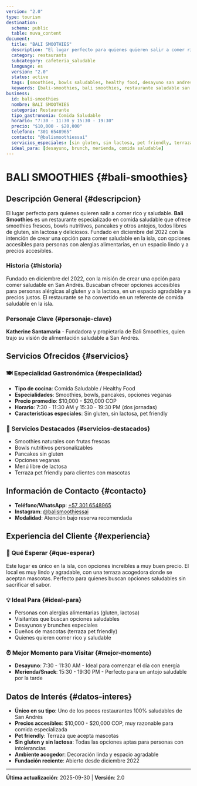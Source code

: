 ```yaml
---
version: "2.0"
type: tourism
destination:
  schema: public
  table: muva_content
document:
  title: "BALI SMOOTHIES"
  description: "El lugar perfecto para quienes quieren salir a comer rico y saludable. Bali Smoothies es un restaurante especializado en smoothies, bowls, pancakes y otros antojos, todos libres de gluten, sin lactosa y deliciosos. Fundado en 2022 con la misión de ofrecer opciones saludables accesibles en un espacio acogedor que acepta mascotas."
  category: restaurants
  subcategory: cafeteria_saludable
  language: es
  version: "2.0"
  status: active
  tags: [smoothies, bowls saludables, healthy food, desayuno san andres, brunch, gluten free, sin lactosa, lactose free, vegan options, pet friendly, breakfast]
  keywords: [bali-smoothies, bali smoothies, restaurante saludable san andres, smoothies san andres, desayuno saludable, comida sin gluten, bowls, pancakes, brunch san andres, restaurante pet friendly]
business:
  id: bali-smoothies
  nombre: BALI SMOOTHIES
  categoria: Restaurante
  tipo_gastronomia: Comida Saludable
  horario: "7:30 - 11:30 y 15:30 - 19:30"
  precio: "$10,000 - $20,000"
  telefono: "301 6548965"
  contacto: "@balismoothiessai"
  servicios_especiales: [sin gluten, sin lactosa, pet friendly, terraza]
  ideal_para: [desayuno, brunch, merienda, comida saludable]
---
```

# BALI SMOOTHIES {#bali-smoothies}

## Descripción General {#descripcion}

El lugar perfecto para quienes quieren salir a comer rico y saludable. **Bali Smoothies** es un restaurante especializado en comida saludable que ofrece smoothies frescos, bowls nutritivos, pancakes y otros antojos, todos libres de gluten, sin lactosa y deliciosos. Fundado en diciembre del 2022 con la intención de crear una opción para comer saludable en la isla, con opciones accesibles para personas con alergias alimentarias, en un espacio lindo y a precios accesibles.

### Historia {#historia}

Fundado en diciembre del 2022, con la misión de crear una opción para comer saludable en San Andrés. Buscaban ofrecer opciones accesibles para personas alérgicas al gluten y a la lactosa, en un espacio agradable y a precios justos. El restaurante se ha convertido en un referente de comida saludable en la isla.

### Personaje Clave {#personaje-clave}

**Katherine Santamaria** - Fundadora y propietaria de Bali Smoothies, quien trajo su visión de alimentación saludable a San Andrés.

## Servicios Ofrecidos {#servicios}

### 🍽️ Especialidad Gastronómica {#especialidad}
- **Tipo de cocina**: Comida Saludable / Healthy Food
- **Especialidades**: Smoothies, bowls, pancakes, opciones veganas
- **Precio promedio**: $10,000 - $20,000 COP
- **Horario**: 7:30 - 11:30 AM y 15:30 - 19:30 PM (dos jornadas)
- **Características especiales**: Sin gluten, sin lactosa, pet friendly

### 🌟 Servicios Destacados {#servicios-destacados}
- Smoothies naturales con frutas frescas
- Bowls nutritivos personalizables
- Pancakes sin gluten
- Opciones veganas
- Menú libre de lactosa
- Terraza pet friendly para clientes con mascotas

## Información de Contacto {#contacto}

- **Teléfono/WhatsApp**: [+57 301 6548965](https://wa.me/573016548965)
- **Instagram**: [@balismoothiessai](https://instagram.com/balismoothiessai)
- **Modalidad**: Atención bajo reserva recomendada

## Experiencia del Cliente {#experiencia}

### 🌟 Qué Esperar {#que-esperar}
Este lugar es único en la isla, con opciones increíbles a muy buen precio. El local es muy lindo y agradable, con una terraza acogedora donde se aceptan mascotas. Perfecto para quienes buscan opciones saludables sin sacrificar el sabor.

### 💡 Ideal Para {#ideal-para}
- Personas con alergias alimentarias (gluten, lactosa)
- Visitantes que buscan opciones saludables
- Desayunos y brunches especiales
- Dueños de mascotas (terraza pet friendly)
- Quienes quieren comer rico y saludable

### ⏰ Mejor Momento para Visitar {#mejor-momento}
- **Desayuno**: 7:30 - 11:30 AM - Ideal para comenzar el día con energía
- **Merienda/Snack**: 15:30 - 19:30 PM - Perfecto para un antojo saludable por la tarde

## Datos de Interés {#datos-interes}

- **Único en su tipo**: Uno de los pocos restaurantes 100% saludables de San Andrés
- **Precios accesibles**: $10,000 - $20,000 COP, muy razonable para comida especializada
- **Pet friendly**: Terraza que acepta mascotas
- **Sin gluten y sin lactosa**: Todas las opciones aptas para personas con intolerancias
- **Ambiente acogedor**: Decoración linda y espacio agradable
- **Fundación reciente**: Abierto desde diciembre 2022

---

**Última actualización**: 2025-09-30 | **Versión**: 2.0

